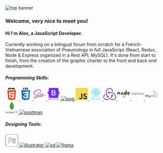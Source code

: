 ![top banner](https://i.ibb.co/Jth7GHp/Banner-Github-v02.jpg)
### Welcome, very nice to meet you!
#### Hi I'm Alex, a JavaScript Developer.
Currently working on a bilingual forum from scratch for a French-Vietnamese association of Pneumology in full JavaScript (React, Redux, Node & Express organized in a Rest API, MySQL). It's done from start to finish, from the creation of the graphic charter to the front and back end development.

<h5 align="left">Programming Skills:</h5>
<p align="left">
   <a href="https://www.w3.org/html/" target="_blank"> <img
         src="https://raw.githubusercontent.com/devicons/devicon/master/icons/html5/html5-original-wordmark.svg"
         alt="html5" width="40" height="40" /> </a>
   <a href="https://www.w3schools.com/css/" target="_blank"> <img
         src="https://raw.githubusercontent.com/devicons/devicon/master/icons/css3/css3-original-wordmark.svg"
         alt="css3" width="40" height="40" /> </a>
   <a href="https://sass-lang.com" target="_blank"> <img
         src="https://raw.githubusercontent.com/devicons/devicon/master/icons/sass/sass-original.svg" alt="sass"
         width="40" height="40" /> </a>
   <a href="https://getbootstrap.com" target="_blank"> <img
         src="https://raw.githubusercontent.com/devicons/devicon/master/icons/bootstrap/bootstrap-plain-wordmark.svg"
         alt="bootstrap" width="40" height="40" /> </a>
   <a href="https://pugjs.org" target="_blank"> <img src="https://cdn.worldvectorlogo.com/logos/pug.svg" alt="pug"
         width="40" height="40" /> </a>
   <a href="https://developer.mozilla.org/en-US/docs/Web/JavaScript" target="_blank"> <img
         src="https://raw.githubusercontent.com/devicons/devicon/master/icons/javascript/javascript-original.svg"
         alt="javascript" width="40" height="40" /> </a>
   <a href="https://reactjs.org/" target="_blank"> <img
         src="https://raw.githubusercontent.com/devicons/devicon/master/icons/react/react-original-wordmark.svg"
         alt="react" width="40" height="40" /> </a>
   <a href="https://redux.js.org" target="_blank"> <img
         src="https://raw.githubusercontent.com/devicons/devicon/master/icons/redux/redux-original.svg" alt="redux"
         width="40" height="40" /> </a>
   <a href="https://nodejs.org" target="_blank"> <img
         src="https://raw.githubusercontent.com/devicons/devicon/master/icons/nodejs/nodejs-original-wordmark.svg"
         alt="nodejs" width="40" height="40" /> </a>
   <a href="https://expressjs.com" target="_blank"> <img
         src="https://raw.githubusercontent.com/devicons/devicon/master/icons/express/express-original-wordmark.svg"
         alt="express" width="40" height="40" /> </a>
   <a href="https://www.mysql.com/" target="_blank"> <img
         src="https://raw.githubusercontent.com/devicons/devicon/master/icons/mysql/mysql-original-wordmark.svg"
         alt="mysql" width="40" height="40" /> </a>
   <a href="https://www.mongodb.com/" target="_blank"> <img
         src="https://raw.githubusercontent.com/devicons/devicon/master/icons/mongodb/mongodb-original-wordmark.svg"
         alt="mongodb" width="40" height="40" /> </a>
   <a href="https://postman.com" target="_blank"> <img
         src="https://www.vectorlogo.zone/logos/getpostman/getpostman-icon.svg" alt="postman" width="40" height="40" />
   </a>
</p>

<h5 align="left">Designing Tools:</h5>
<p align="left">
   <a href="https://www.photoshop.com/en" target="_blank"> <img
         src="https://raw.githubusercontent.com/devicons/devicon/master/icons/photoshop/photoshop-line.svg"
         alt="photoshop" width="40" height="40" /> </a>
   <a href="https://www.adobe.com/in/products/illustrator.html" target="_blank"> <img
         src="https://www.vectorlogo.zone/logos/adobe_illustrator/adobe_illustrator-icon.svg" alt="illustrator"
         width="40" height="40" /> </a>
   <a href="https://www.adobe.com/products/xd.html" target="_blank"> <img
         src="https://cdn.worldvectorlogo.com/logos/adobe-xd.svg" alt="xd" width="40" height="40" /> </a>
   <a href="https://www.figma.com/" target="_blank"> <img src="https://www.vectorlogo.zone/logos/figma/figma-icon.svg"
         alt="figma" width="40" height="40" /> </a>
</p>
<!--
**Alexb6/Alexb6** is a ✨ _special_ ✨ repository because its `README.md` (this file) appears on your GitHub profile.

Here are some ideas to get you started:

- 🔭 I’m currently working on ...
- 🌱 I’m currently learning ...
- 👯 I’m looking to collaborate on ...
- 🤔 I’m looking for help with ...
- 💬 Ask me about ...
- 📫 How to reach me: ...
- 😄 Pronouns: ...
- ⚡ Fun fact: ...
-->
